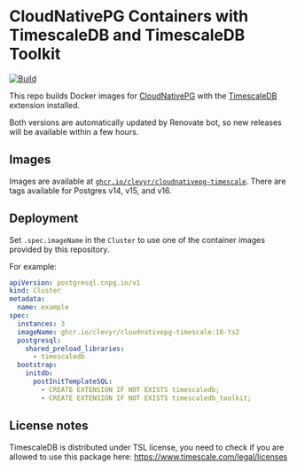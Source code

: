 # CloudNativePG Containers with TimescaleDB and TimescaleDB Toolkit

[![Build](https://github.com/clevyr/docker-cloudnativepg-timescale/actions/workflows/build.yaml/badge.svg)](https://github.com/clevyr/docker-cloudnativepg-timescale/actions/workflows/build.yaml)

This repo builds Docker images for [CloudNativePG](https://cloudnative-pg.io/) with the [TimescaleDB](https://timescale.com) extension installed.

Both versions are automatically updated by Renovate bot, so new releases will be available within a few hours.

## Images

Images are available at [`ghcr.io/clevyr/cloudnativepg-timescale`](https://github.com/clevyr/docker-cloudnativepg-timescale/pkgs/container/cloudnativepg-timescale). There are tags available for Postgres v14, v15, and v16.

## Deployment

Set `.spec.imageName` in the `Cluster` to use one of the container images provided by this repository.

For example:
```yaml
apiVersion: postgresql.cnpg.io/v1
kind: Cluster
metadata:
  name: example
spec:
  instances: 3
  imageName: ghcr.io/clevyr/cloudnativepg-timescale:16-ts2
  postgresql:
    shared_preload_libraries:
      - timescaledb
  bootstrap:
    initdb:
      postInitTemplateSQL:
        - CREATE EXTENSION IF NOT EXISTS timescaledb;
        - CREATE EXTENSION IF NOT EXISTS timescaledb_toolkit;
```

## License notes

TimescaleDB is distributed under TSL license, you need to check if you are allowed to use this package here: https://www.timescale.com/legal/licenses
